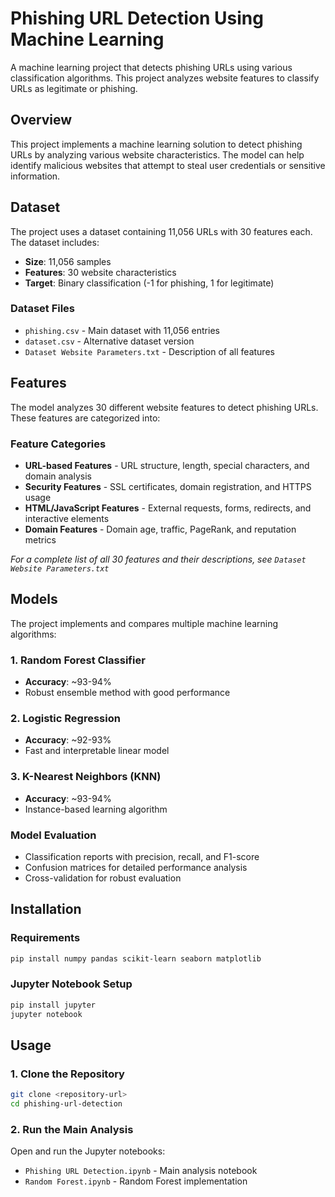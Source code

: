 # Phishing URL Detection Using Machine Learning

A machine learning project that detects phishing URLs using various classification algorithms. This project analyzes website features to classify URLs as legitimate or phishing.

## Overview

This project implements a machine learning solution to detect phishing URLs by analyzing various website characteristics. The model can help identify malicious websites that attempt to steal user credentials or sensitive information.

## Dataset

The project uses a dataset containing 11,056 URLs with 30 features each. The dataset includes:

- **Size**: 11,056 samples
- **Features**: 30 website characteristics
- **Target**: Binary classification (-1 for phishing, 1 for legitimate)

### Dataset Files
- `phishing.csv` - Main dataset with 11,056 entries
- `dataset.csv` - Alternative dataset version
- `Dataset Website Parameters.txt` - Description of all features

## Features

The model analyzes 30 different website features to detect phishing URLs. These features are categorized into:

### Feature Categories
- **URL-based Features** - URL structure, length, special characters, and domain analysis
- **Security Features** - SSL certificates, domain registration, and HTTPS usage  
- **HTML/JavaScript Features** - External requests, forms, redirects, and interactive elements
- **Domain Features** - Domain age, traffic, PageRank, and reputation metrics

*For a complete list of all 30 features and their descriptions, see `Dataset Website Parameters.txt`*

## Models

The project implements and compares multiple machine learning algorithms:

### 1. Random Forest Classifier
- **Accuracy**: ~93-94%
- Robust ensemble method with good performance

### 2. Logistic Regression
- **Accuracy**: ~92-93%
- Fast and interpretable linear model

### 3. K-Nearest Neighbors (KNN)
- **Accuracy**: ~93-94%
- Instance-based learning algorithm

### Model Evaluation
- Classification reports with precision, recall, and F1-score
- Confusion matrices for detailed performance analysis
- Cross-validation for robust evaluation

## Installation

### Requirements
```bash
pip install numpy pandas scikit-learn seaborn matplotlib
```

### Jupyter Notebook Setup
```bash
pip install jupyter
jupyter notebook
```

## Usage

### 1. Clone the Repository
```bash
git clone <repository-url>
cd phishing-url-detection
```

### 2. Run the Main Analysis
Open and run the Jupyter notebooks:
- `Phishing URL Detection.ipynb` - Main analysis notebook
- `Random Forest.ipynb` - Random Forest implementation


